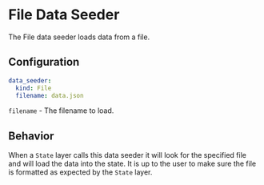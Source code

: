 # File Data Seeder

The File data seeder loads data from a file.

## Configuration
```yaml
data_seeder: 
  kind: File
  filename: data.json
```

`filename` - The filename to load.

## Behavior
When a `State` layer calls this data seeder it will look for the specified file and will load the data into the state. It is up to the user 
to make sure the file is formatted as expected by the `State` layer.
